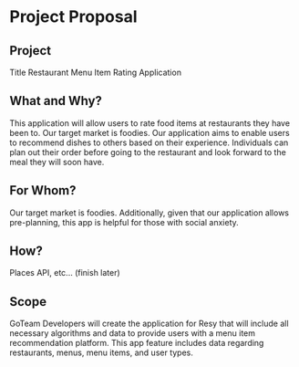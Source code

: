 # Project Proposal

## Project 
Title Restaurant Menu Item Rating Application

## What and Why? 
This application will allow users to rate food items at restaurants they have been to. Our target market is foodies. Our application aims to enable users to recommend dishes to others based on their experience. Individuals can plan out their order before going to the restaurant and look forward to the meal they will soon have.

## For Whom? 
Our target market is foodies. Additionally, given that our application allows pre-planning, this app is helpful for those with social anxiety.

## How?
Places API, etc... (finish later)

## Scope
GoTeam Developers will create the application for Resy that will include all necessary algorithms and data to provide users with a menu item recommendation platform. This app feature includes data regarding restaurants, menus, menu items, and user types.
